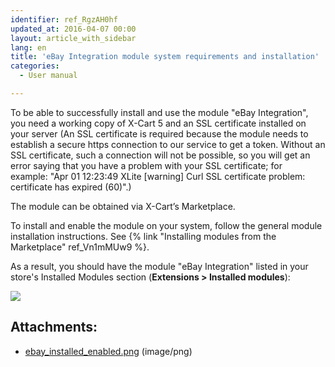 ```yaml
---
identifier: ref_RgzAH0hf
updated_at: 2016-04-07 00:00
layout: article_with_sidebar
lang: en
title: 'eBay Integration module system requirements and installation'
categories:
  - User manual

---
```



To be able to successfully install and use the module "eBay Integration", you need a working copy of X-Cart 5 and an SSL certificate installed on your server (An SSL certificate is required because the module needs to establish a secure https connection to our service to get a token. Without an SSL certificate, such a connection will not be possible, so you will get an error saying that you have a problem with your SSL certificate; for example: "Apr 01 12:23:49 XLite [warning] Curl SSL certificate problem: certificate has expired (60)".)

The module can be obtained via X-Cart’s Marketplace.

To install and enable the module on your system, follow the general module installation instructions. See {% link "Installing modules from the Marketplace" ref_Vn1mMUw9 %}.

As a result, you should have the module "eBay Integration" listed in your store's Installed Modules section (**Extensions > Installed modules**):

![]({{site.baseurl}}/attachments/8225598/8356528.png?effects=drop-shadow)

## Attachments:

* [ebay_installed_enabled.png]({{site.baseurl}}/attachments/8225598/8356528.png) (image/png)